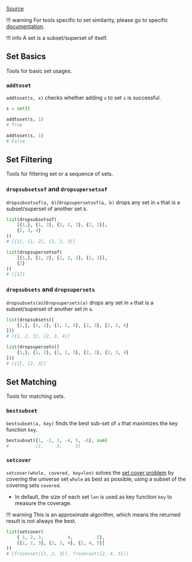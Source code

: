 [Source](https://github.com/chuanconggao/extratools/blob/master/extratools/settools.py)

!!! warning
    For tools specific to set similarity, please go to specific [documentation](settools/similarity).

!!! info
    A set is a subset/superset of itself.

## Set Basics

Tools for basic set usages.

### `addtoset`

`addtoset(s, x)` checks whether adding `x` to set `s` is successful.

``` python
s = set()

addtoset(s, 1)
# True

addtoset(s, 1)
# False
```

## Set Filtering

Tools for filtering set or a sequence of sets.

### `dropsubsetsof` and `dropsupersetsof`

`dropsubsetsof(a, b)`/`dropsupersetsof(a, b)` drops any set in `a` that is a subset/superset of another set `b`.

``` python
list(dropsubsetsof(
    [{1,}, {1, 2}, {1, 2, 3}, {2, 3}],
    {2, 3, 4}
))
# [{1}, {1, 2}, {1, 2, 3}]

list(dropsupersetsof(
    [{1,}, {1, 2}, {1, 2, 3}, {2, 3}],
    {2}
))
# [{1}]
```

### `dropsubsets` and `dropsupersets`

`dropsubsets(a)`/`dropsupersets(a)` drops any set in `a` that is a subset/superset of another set in `a`.

``` python
list(dropsubsets([
    {1,}, {1, 2}, {1, 2, 3}, {2, 3}, {2, 3, 4}
]))
# [{1, 2, 3}, {2, 3, 4}]

list(dropsupersets([
    {1,}, {1, 2}, {1, 2, 3}, {2, 3}, {2, 3, 4}
]))
# [{1}, {2, 3}]
```

## Set Matching

Tools for matching sets.

### `bestsubset`

`bestsubset(a, key)` finds the best sub-set of `a` that maximizes the key function `key`.

``` python
bestsubset({1, -2, 3, -4, 5, -6}, sum)
#          {1,     3,     5}
```

### `setcover`

`setcover(whole, covered, key=len)` solves the [set cover problem](https://en.wikipedia.org/wiki/Set_cover_problem) by covering the universe set `whole` as best as possible, using a subset of the covering sets `covered`.

- In default, the size of each set `len` is used as key function `key` to measure the coverage.

!!! warning
    This is an approximate algorithm, which means the returned result is not always the best.

``` python
list(setcover(
    { 1, 2, 3,         4,         5},
    [{1, 2, 3}, {2, 3, 4}, {2, 4, 5}]
))
# [frozenset({1, 2, 3}), frozenset({2, 4, 5})]
```
